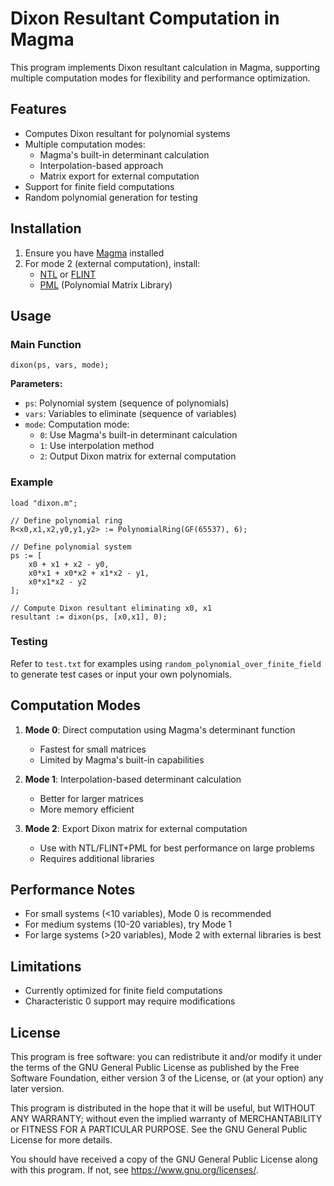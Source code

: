 # Dixon Resultant Computation in Magma

This program implements Dixon resultant calculation in Magma, supporting multiple computation modes for flexibility and performance optimization.

## Features

- Computes Dixon resultant for polynomial systems
- Multiple computation modes:
  - Magma's built-in determinant calculation
  - Interpolation-based approach
  - Matrix export for external computation
- Support for finite field computations
- Random polynomial generation for testing

## Installation

1. Ensure you have [Magma](http://magma.maths.usyd.edu.au/magma/) installed
2. For mode 2 (external computation), install:
   - [NTL](https://www.libntl.org/) or [FLINT](https://www.flintlib.org/)
   - [PML](https://github.com/vneiger/pml) (Polynomial Matrix Library)

## Usage

### Main Function

```magma
dixon(ps, vars, mode);
```

**Parameters:**
- `ps`: Polynomial system (sequence of polynomials)
- `vars`: Variables to eliminate (sequence of variables)
- `mode`: Computation mode:
  - `0`: Use Magma's built-in determinant calculation
  - `1`: Use interpolation method
  - `2`: Output Dixon matrix for external computation

### Example

```magma
load "dixon.m";

// Define polynomial ring
R<x0,x1,x2,y0,y1,y2> := PolynomialRing(GF(65537), 6);

// Define polynomial system
ps := [
    x0 + x1 + x2 - y0,
    x0*x1 + x0*x2 + x1*x2 - y1,
    x0*x1*x2 - y2
];

// Compute Dixon resultant eliminating x0, x1
resultant := dixon(ps, [x0,x1], 0);
```

### Testing

Refer to `test.txt` for examples using `random_polynomial_over_finite_field` to generate test cases or input your own polynomials.

## Computation Modes

1. **Mode 0**: Direct computation using Magma's determinant function
   - Fastest for small matrices
   - Limited by Magma's built-in capabilities

2. **Mode 1**: Interpolation-based determinant calculation
   - Better for larger matrices
   - More memory efficient

3. **Mode 2**: Export Dixon matrix for external computation
   - Use with NTL/FLINT+PML for best performance on large problems
   - Requires additional libraries

## Performance Notes

- For small systems (<10 variables), Mode 0 is recommended
- For medium systems (10-20 variables), try Mode 1
- For large systems (>20 variables), Mode 2 with external libraries is best

## Limitations

- Currently optimized for finite field computations
- Characteristic 0 support may require modifications

## License

This program is free software: you can redistribute it and/or modify it under the terms of the GNU General Public License as published by the Free Software Foundation, either version 3 of the License, or (at your option) any later version.

This program is distributed in the hope that it will be useful, but WITHOUT ANY WARRANTY; without even the implied warranty of MERCHANTABILITY or FITNESS FOR A PARTICULAR PURPOSE. See the GNU General Public License for more details.

You should have received a copy of the GNU General Public License along with this program. If not, see https://www.gnu.org/licenses/.
